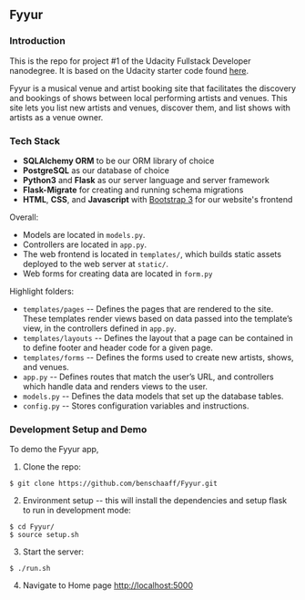 Fyyur
-----

### Introduction

This is the repo for project #1 of the Udacity Fullstack Developer nanodegree. It is based on the Udacity starter code found [here](https://github.com/udacity/FSND/tree/master/projects/01_fyyur/starter_code).

Fyyur is a musical venue and artist booking site that facilitates the discovery and bookings of shows between local performing artists and venues. This site lets you list new artists and venues, discover them, and list shows with artists as a venue owner.


### Tech Stack

* **SQLAlchemy ORM** to be our ORM library of choice
* **PostgreSQL** as our database of choice
* **Python3** and **Flask** as our server language and server framework
* **Flask-Migrate** for creating and running schema migrations
* **HTML**, **CSS**, and **Javascript** with [Bootstrap 3](https://getbootstrap.com/docs/3.4/customize/) for our website's frontend


Overall:
* Models are located in `models.py`.
* Controllers are located in `app.py`.
* The web frontend is located in `templates/`, which builds static assets deployed to the web server at `static/`.
* Web forms for creating data are located in `form.py`


Highlight folders:
* `templates/pages` -- Defines the pages that are rendered to the site. These templates render views based on data passed into the template’s view, in the controllers defined in `app.py`.
* `templates/layouts` -- Defines the layout that a page can be contained in to define footer and header code for a given page.
* `templates/forms` -- Defines the forms used to create new artists, shows, and venues.
* `app.py` --  Defines routes that match the user’s URL, and controllers which handle data and renders views to the user.
* `models.py` -- Defines the data models that set up the database tables.
* `config.py` -- Stores configuration variables and instructions.


### Development Setup and Demo

To demo the Fyyur app,

1. Clone the repo:
  ```
  $ git clone https://github.com/benschaaff/Fyyur.git
  ```

2. Environment setup -- this will install the dependencies and setup flask to run in development mode:
  ```
  $ cd Fyyur/
  $ source setup.sh
  ```

3. Start the server:
  ```
  $ ./run.sh
  ```

4. Navigate to Home page [http://localhost:5000](http://localhost:5000)
